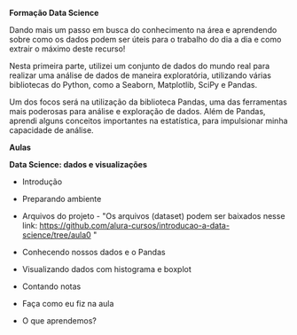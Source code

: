 **Formação Data Science**

Dando mais um passo em busca do conhecimento na área e aprendendo sobre como os dados podem ser úteis para o trabalho do dia a dia e como extrair o máximo deste recurso!

Nesta primeira parte, utilizei um conjunto de dados do mundo real para realizar uma análise de dados de maneira exploratória, utilizando várias bibliotecas do Python, como a Seaborn, Matplotlib, SciPy e Pandas.

Um dos focos será na utilização da biblioteca Pandas, uma das ferramentas mais poderosas para análise e exploração de dados. Além de Pandas, aprendi alguns conceitos importantes na estatística, para impulsionar minha capacidade de análise.

**Aulas**

**Data Science: dados e visualizações**

* Introdução

* Preparando ambiente

* Arquivos do projeto - "Os arquivos (dataset) podem ser baixados nesse link: https://github.com/alura-cursos/introducao-a-data-science/tree/aula0 "

* Conhecendo nossos dados e o Pandas

* Visualizando dados com histograma e boxplot

* Contando notas

* Faça como eu fiz na aula

* O que aprendemos?
